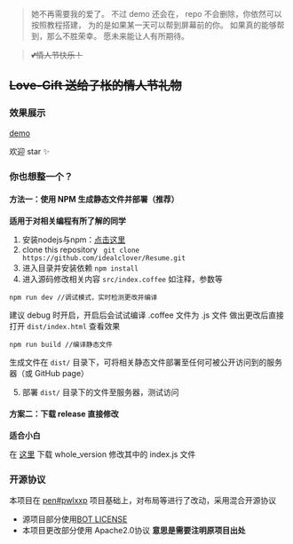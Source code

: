 > 她不再需要我的爱了。
> 不过 demo 还会在，
> repo 不会删除，你依然可以按照教程搭建，
> 为的是如果某一天可以帮到屏幕前的你。
> 如果真的能够帮到，那么不胜荣幸。
> 愿未来能让人有所期待。
 
> ~~💕情人节快乐！~~

## ~~Love-Gift 送给子枨的情人节礼物~~

### 效果展示

[demo](https://love.idealclover.top)

欢迎 star ✨

### 你也想整一个？

#### 方法一：使用 NPM 生成静态文件并部署（推荐）

**适用于对相关编程有所了解的同学**

1. 安装nodejs与npm：[点击这里](http://nodejs.cn/download/)
2. clone this repository ``` git clone https://github.com/idealclover/Resume.git```
3. 进入目录并安装依赖 ```npm install```
4. 进入源码修改相关内容 ```src/index.coffee``` 如注释，参数等

```
npm run dev //调试模式，实时检测更改并编译
```

建议 debug 时开启，开启后会试试编译 .coffee 文件为 .js 文件
做出更改后直接打开 ```dist/index.html``` 查看效果

```
npm run build //编译静态文件
```

生成文件在 ```dist/``` 目录下，可将相关静态文件部署至任何可被公开访问到的服务器（或 GitHub page）

5. 部署 ```dist/``` 目录下的文件至服务器，测试访问

#### 方案二：下载 release 直接修改

**适合小白**

在 [这里](https://github.com/idealclover/Love-Gift/releases) 下载 whole_version 修改其中的 index.js 文件

### 开源协议

本项目在 [pen#pwlxxp](https://codepen.io/jakealbaugh/pen/PwLXXP) 项目基础上，对布局等进行了改动，采用混合开源协议
* 源项目部分使用[BOT LICENSE](https://github.com/idealclover/Love-Gift/blob/master/LICENSE_OLD)
* 本项目更改部分使用 Apache2.0协议 **意思是需要注明原项目出处**